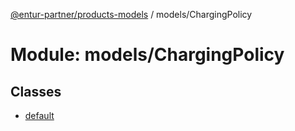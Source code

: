 [@entur-partner/products-models](../README.md) / models/ChargingPolicy

# Module: models/ChargingPolicy

## Classes

- [default](../classes/models_ChargingPolicy.default.md)
